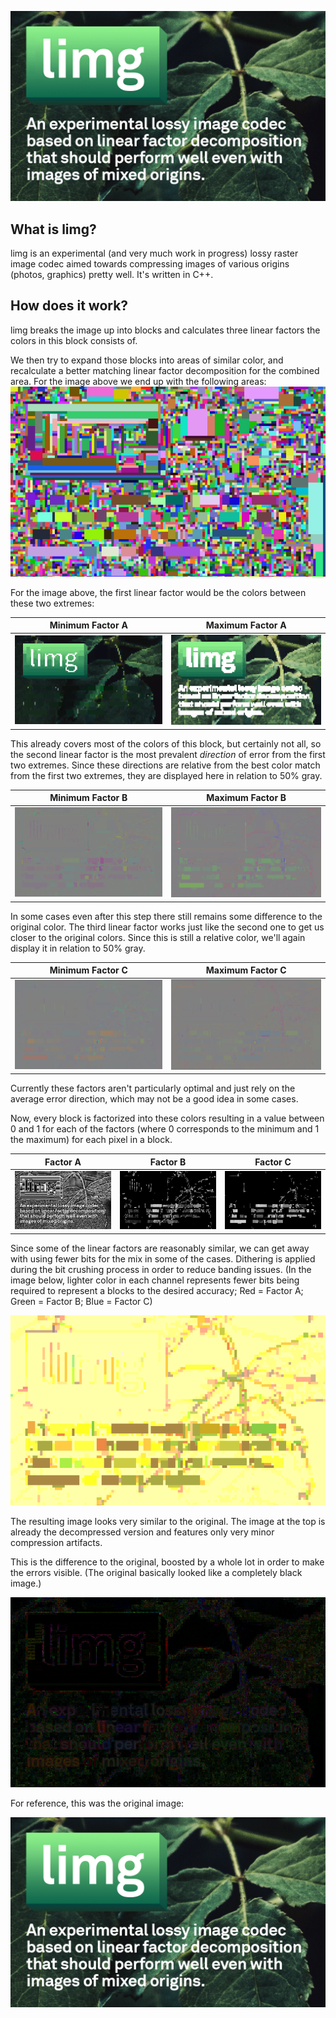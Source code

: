   <a href="https://github.com/rainerzufalldererste/limg"><img src="https://raw.githubusercontent.com/rainerzufalldererste/limg/master/assets/image.png" alt="limg" style="width: 1024px; max-width: 100%"></a>
  <br>

## What is limg?
limg is an experimental (and very much work in progress) lossy raster image codec aimed towards compressing images of various origins (photos, graphics) pretty well. It's written in C++.

## How does it work?
limg breaks the image up into blocks and calculates three linear factors the colors in this block consists of.

We then try to expand those blocks into areas of similar color, and recalculate a better matching linear factor decomposition for the combined area. For the image above we end up with the following areas:
![limg - Blocks](https://raw.githubusercontent.com/rainerzufalldererste/limg/master/assets/block.png)

For the image above, the first linear factor would be the colors between these two extremes:

| Minimum Factor A | Maximum Factor A |
:-------------------------:|:-------------------------:
![limg - Minimum Factor A](https://raw.githubusercontent.com/rainerzufalldererste/limg/master/assets/a_min.png)| ![limg - Maximum Factor A](https://raw.githubusercontent.com/rainerzufalldererste/limg/master/assets/a_max.png)

This already covers most of the colors of this block, but certainly not all, so the second linear factor is the most prevalent _direction_ of error from the first two extremes.
Since these directions are relative from the best color match from the first two extremes, they are displayed here in relation to 50% gray.

| Minimum Factor B | Maximum Factor B |
:-------------------------:|:-------------------------:
![limg - Minimum Factor B](https://raw.githubusercontent.com/rainerzufalldererste/limg/master/assets/b_min.png)| ![limg - Maximum Factor B](https://raw.githubusercontent.com/rainerzufalldererste/limg/master/assets/b_max.png)

In some cases even after this step there still remains some difference to the original color. The third linear factor works just like the second one to get us closer to the original colors.
Since this is still a relative color, we'll again display it in relation to 50% gray.

| Minimum Factor C | Maximum Factor C |
:-------------------------:|:-------------------------:
![limg - Minimum Factor C](https://raw.githubusercontent.com/rainerzufalldererste/limg/master/assets/c_min.png)| ![limg - Maximum Factor C](https://raw.githubusercontent.com/rainerzufalldererste/limg/master/assets/c_max.png)

Currently these factors aren't particularly optimal and just rely on the average error direction, which may not be a good idea in some cases.

Now, every block is factorized into these colors resulting in a value between 0 and 1 for each of the factors (where 0 corresponds to the minimum and 1 the maximum) for each pixel in a block.

| Factor A | Factor B | Factor C |
:-------------------------:|:-------------------------:|:-------------------------:
![limg - Factor A](https://raw.githubusercontent.com/rainerzufalldererste/limg/master/assets/fac_a.png)| ![limg - Factor B](https://raw.githubusercontent.com/rainerzufalldererste/limg/master/assets/fac_b.png)| ![limg - Factor C](https://raw.githubusercontent.com/rainerzufalldererste/limg/master/assets/fac_c.png)

Since some of the linear factors are reasonably similar, we can get away with using fewer bits for the mix in some of the cases. Dithering is applied during the bit crushing process in order to reduce banding issues. (In the image below, lighter color in each channel represents fewer bits being required to represent a blocks to the desired accuracy; Red = Factor A; Green = Factor B; Blue = Factor C)

![limg - BitCrush](https://raw.githubusercontent.com/rainerzufalldererste/limg/master/assets/bits.png)

The resulting image looks very similar to the original. The image at the top is already the decompressed version and features only very minor compression artifacts.

This is the difference to the original, boosted by a whole lot in order to make the errors visible. (The original basically looked like a completely black image.)

![limg - Difference](https://raw.githubusercontent.com/rainerzufalldererste/limg/master/assets/error.png)

For reference, this was the original image:

![limg - Original](https://raw.githubusercontent.com/rainerzufalldererste/limg/master/assets/original.png)
